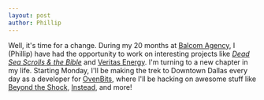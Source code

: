 ```yaml
---
layout: post
author: Phillip
---
```


Well, it's time for a change. During my 20 months at [Balcom Agency][balcom], I (Phillip) have had the opportunity to work on interesting projects like [_Dead Sea Scrolls & the Bible_][b/dss] and [Veritas Energy][b/ver]. I'm turning to a new chapter in my life. Starting Monday, I'll be making the trek to Downtown Dallas every day as a developer for [OvenBits][ovenbits], where I'll be hacking on awesome stuff like [Beyond the Shock][o/bts], [Instead][o/ins], and more!

[balcom]: http://balcomagency.com
[b/dss]: http://seethescrolls.com
[b/ver]: https://veritasenergyllc.com

[ovenbits]: http://ovenbits.com
[o/bts]: http://beyondtheshock.com/
[o/ins]: http://itunes.apple.com/us/app/instead/id489934009
